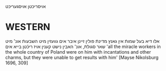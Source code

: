אויסריכטן
אויסגעריכט

WESTERN
========

אלו דיא בעל שמותֿ אין גאנץ מדינתֿ פולין זיינן איבר אים גוועזין מיט השבעותֿ אונ' מיט שאר סגולתֿ, אונ' האבין נישט קענין אויז ריכֿטן בייא אים
'all the miracle workers in the whole country of Poland were on him with incantations and other charms, but they were unable to get results with him'
[Mayse Nikolsburg 1696, 309]